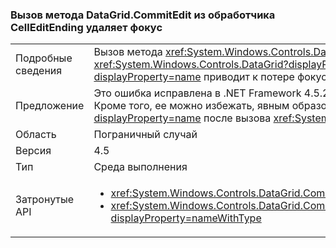 ### <a name="calling-datagridcommitedit-from-a-celleditending-handler-drops-focus"></a>Вызов метода DataGrid.CommitEdit из обработчика CellEditEnding удаляет фокус

|   |   |
|---|---|
|Подробные сведения|Вызов метода <xref:System.Windows.Controls.DataGrid.CommitEdit> из одного из обработчиков событий <xref:System.Windows.Controls.DataGrid?displayProperty=name> <xref:System.Windows.Controls.DataGrid.CellEditEnding?displayProperty=name> приводит к потере фокуса для <xref:System.Windows.Controls.DataGrid?displayProperty=name>.|
|Предложение|Это ошибка исправлена в .NET Framework 4.5.2, поэтому ее можно избежать путем обновления .NET Framework. Кроме того, ее можно избежать, явным образом повторно выбрав <xref:System.Windows.Controls.DataGrid?displayProperty=name> после вызова <xref:System.Windows.Controls.DataGrid.CommitEdit?displayProperty=name>.|
|Область|Пограничный случай|
|Версия|4.5|
|Тип|Среда выполнения|
|Затронутые API|<ul><li><xref:System.Windows.Controls.DataGrid.CommitEdit?displayProperty=nameWithType></li><li><xref:System.Windows.Controls.DataGrid.CommitEdit(System.Windows.Controls.DataGridEditingUnit,System.Boolean)?displayProperty=nameWithType></li></ul>|

